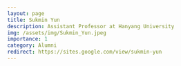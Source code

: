 ```yaml
---
layout: page
title: Sukmin Yun
description: Assistant Professor at Hanyang University
img: /assets/img/Sukmin_Yun.jpeg
importance: 1
category: Alumni
redirect: https://sites.google.com/view/sukmin-yun
---
```

